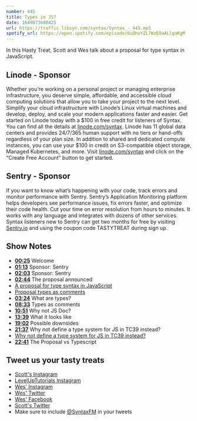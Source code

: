 ```yaml
---
number: 445
title: Types in JS?
date: 1649073600425
url: https://traffic.libsyn.com/syntax/Syntax_-_445.mp3
spotify_url: https://open.spotify.com/episode/6uQhvYZL7WzEOaALlgaKgM
---
```


In this Hasty Treat, Scott and Wes talk about a proposal for type syntax in JavaScript.

## Linode - Sponsor

Whether you’re working on a personal project or managing enterprise infrastructure, you deserve simple, affordable, and accessible cloud computing solutions that allow you to take your project to the next level. Simplify your cloud infrastructure with Linode’s Linux virtual machines and develop, deploy, and scale your modern applications faster and easier. Get started on Linode today with a $100 in free credit for listeners of Syntax. You can find all the details at [linode.com/syntax](https://linode.com/syntax). Linode has 11 global data centers and provides 24/7/365 human support with no tiers or hand-offs regardless of your plan size. In addition to shared and dedicated compute instances, you can use your $100 in credit on S3-compatible object storage, Managed Kubernetes, and more. Visit [linode.com/syntax](https://linode.com/syntax) and click on the “Create Free Account” button to get started.

## Sentry - Sponsor

If you want to know what’s happening with your code, track errors and monitor performance with Sentry. Sentry’s Application Monitoring platform helps developers see performance issues, fix errors faster, and optimize their code health. Cut your time on error resolution from hours to minutes. It works with any language and integrates with dozens of other services. Syntax listeners new to Sentry can get two months for  free by visiting [Sentry.io](https://sentry.io) and using the coupon code TASTYTREAT during sign up.

## Show Notes

* **[00:25](#t=00:25)** Welcome
* **[01:13](#t=01:13)** Sponsor: Sentry
* **[02:03](#t=02:03)** Sponsor: Sentry
* **[02:44](#t=02:44)** The proposal announced
* [A proposal for type syntax in JavaScript](https://devblogs.microsoft.com/typescript/a-proposal-for-type-syntax-in-javascript/)
* [Proposal types as comments](https://github.com/giltayar/proposal-types-as-comments/)
* **[03:24](#t=03:24)** What are types?
* **[08:33](#t=08:33)** Types as comments
* **[10:51](#t=10:51)** Why not JS Doc?
* **[13:39](#t=13:39)** What it looks like
* **[19:02](#t=19:02)** Possible downsides
* **[21:37](#t=21:37)** Why not define a type system for JS in TC39 instead?
* [Why not define a type system for JS in TC39 instead?](https://github.com/giltayar/proposal-types-as-comments#why-not-define-a-type-system-for-js-in-tc39-instead)
* **[22:41](#t=22:41)** The Proposal vs Typescript

## Tweet us your tasty treats

* [Scott's Instagram](https://www.instagram.com/stolinski/)
* [LevelUpTutorials Instagram](https://www.instagram.com/LevelUpTutorials/)
* [Wes' Instagram](https://www.instagram.com/wesbos/)
* [Wes' Twitter](https://twitter.com/wesbos)
* [Wes' Facebook](https://www.facebook.com/wesbos.developer)
* [Scott's Twitter](https://twitter.com/stolinski)
* Make sure to include [@SyntaxFM](https://twitter.com/SyntaxFM) in your tweets

